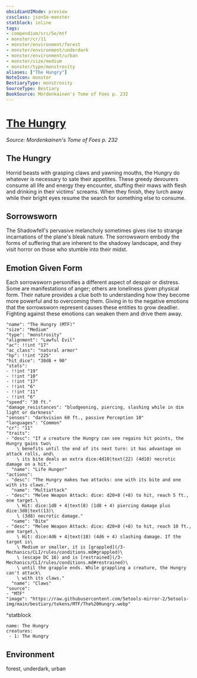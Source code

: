 ```yaml
---
obsidianUIMode: preview
cssclass: json5e-monster
statblock: inline
tags:
- compendium/src/5e/mtf
- monster/cr/11
- monster/environment/forest
- monster/environment/underdark
- monster/environment/urban
- monster/size/medium
- monster/type/monstrosity
aliases: ["The Hungry"]
NoteIcon: monster
BestiaryType: monstrosity
SourceType: Bestiary
BookSource: Mordenkainen's Tome of Foes p. 232
---
```

# [The Hungry](3-Mechanics\CLI\bestiary\monstrosity/the-hungry-mtf.md)
*Source: Mordenkainen's Tome of Foes p. 232*  

## The Hungry

Horrid beasts with grasping claws and yawning mouths, the Hungry do whatever is necessary to sate their appetites. These greedy devourers consume all life and energy they encounter, stuffing their maws with flesh and drinking in their victims' screams. When they finish, they lurch away while their bright eyes resume the search for something else to consume.

## Sorrowsworn

The Shadowfell's pervasive melancholy sometimes gives rise to strange incarnations of the plane's bleak nature. The sorrowsworn embody the forms of suffering that are inherent to the shadowy landscape, and they visit horror on those who stumble into their midst.

## Emotion Given Form

Each sorrowsworn personifies a different aspect of despair or distress. Some are manifestations of anger; others are loneliness given physical form. Their nature provides a clue both to understanding how they become more powerful and to overcoming them. Giving in to the negative emotions that the sorrowsworn represent causes these entities to grow deadlier. Fighting against these emotions can weaken them and drive them away.

```statblock
"name": "The Hungry (MTF)"
"size": "Medium"
"type": "monstrosity"
"alignment": "Lawful Evil"
"ac": !!int "17"
"ac_class": "natural armor"
"hp": !!int "225"
"hit_dice": "30d8 + 90"
"stats":
- !!int "19"
- !!int "10"
- !!int "17"
- !!int "6"
- !!int "11"
- !!int "6"
"speed": "30 ft."
"damage_resistances": "bludgeoning, piercing, slashing while in dim light or darkness"
"senses": "darkvision 60 ft., passive Perception 10"
"languages": "Common"
"cr": "11"
"traits":
- "desc": "If a creature the Hungry can see regains hit points, the Hungry gains two\
    \ benefits until the end of its next turn: it has advantage on attack rolls, and\
    \ its bite deals an extra dice:4d10|text(22) (4d10) necrotic damage on a hit."
  "name": "Life Hunger"
"actions":
- "desc": "The Hungry makes two attacks: one with its bite and one with its claws."
  "name": "Multiattack"
- "desc": "Melee Weapon Attack: dice: d20+8 (+8) to hit, reach 5 ft., one target.\
    \ Hit: dice:1d8 + 4|text(8) (1d8 + 4) piercing damage plus dice:3d8|text(13)\
    \ (3d8) necrotic damage."
  "name": "Bite"
- "desc": "Melee Weapon Attack: dice: d20+8 (+8) to hit, reach 10 ft., one target.\
    \ Hit: dice:4d6 + 4|text(18) (4d6 + 4) slashing damage. If the target is\
    \ Medium or smaller, it is [grappled](/3-Mechanics/CLI/rules/conditions.md#grappled)\
    \ (escape DC 16) and is [restrained](/3-Mechanics/CLI/rules/conditions.md#restrained)\
    \ until the grapple ends. While grappling a creature, the Hungry can't attack\
    \ with its claws."
  "name": "Claws"
"source":
- "MTF"
"image": "https://raw.githubusercontent.com/5etools-mirror-2/5etools-img/main/bestiary/tokens/MTF/The%20Hungry.webp"
```
^statblock

```encounter-table
name: The Hungry
creatures:
 - 1: The Hungry
```

## Environment

forest, underdark, urban